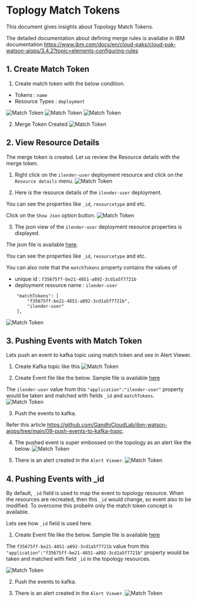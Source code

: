 # Toplogy Match Tokens

This document gives insights about Topology Match Tokens.

The detailed documentation about defining merge rules is availabe in IBM documentation https://www.ibm.com/docs/en/cloud-paks/cloud-pak-watson-aiops/3.4.2?topic=elements-configuring-rules

## 1. Create Match Token

1. Create match token with the below condition. 
- Tokens : `name`
- Resource Types         : `deployment`

![Match Token](./images/001-match-token.png)
![Match Token](./images/002-match-token.png)
![Match Token](./images/003-match-token.png)

2. Merge Token Created
![Match Token](./images/004-match-token.png)

## 2. View Resource Details

The merge token is created. Let us review the Resource details with the merge token.

1. Right click on the `ilender-user` deployment resource and click on the `Resource details` menu.
![Match Token](./images/005-resource-details-menu.png)

2. Here is the resource details of the `ilender-user` deployment. 

 You can see the properties like `_id`, `resourcetype` and etc.

Click on the `Show Json` option button.
![Match Token](./images/006-resource-details.png)

3. The json view of the `ilender-user` deployment resource properties is displayed. 

The json file is available [here](./files/resource-properties-in-json.json).

You can see the properties like `_id`, `resourcetype` and etc.

You can also note that the `matchTokens` property contains the values of 
 - unique id : `f35675ff-be21-4851-a892-3cd1a5f7721b`
 - deployment resource name : `ilender-user`

```
    "matchTokens": [
        "f35675ff-be21-4851-a892-3cd1a5f7721b",
        "ilender-user"
    ],
```

![Match Token](./images/007-json-view.png)


## 3. Pushing Events with Match Token

Lets push an event to kafka topic using match token and see in Alert Viewer. 

1. Create Kafka topic like this
![Match Token](./images/008-kafka.png)

2. Create Event file like the below.  Sample file is available [here](./files/event-with-match-token.json)

The `ilender-user` value from this ` "application":"ilender-user" ` property would be taken and matched with fields `_id` and `matchTokens`.
![Match Token](./images/009-event-with-token.png)

3. Push the events to kafka. 

Refer this article https://github.com/GandhiCloudLab/ibm-watson-aiops/tree/main/09-push-events-to-kafka-topic.

4. The pushed event is super embossed on the topology as an alert like the below.
![Match Token](./images/010-alert-in-topology.png)

5. There is an alert created in the `Alert Viewer`.
![Match Token](./images/010-alert-with-token.png)


## 4. Pushing Events with _id

By default, `_id` field is used to map the event to topology resource. When the resources are recreated, then this `_id` would change, so event also to be modified. To overcome this probelm only the match token concept is available.

Lets see how `_id` field is used here.

1. Create Event file like the below. Sample file is available [here](./files/event-with-id.json)

The `f35675ff-be21-4851-a892-3cd1a5f7721b` value from this ` "application":"f35675ff-be21-4851-a892-3cd1a5f7721b" ` property would be taken and matched with field `_id` in the topology resources.

![Match Token](./images/011-event-with-id.png)

2. Push the events to kafka. 

3. There is an alert created in the `Alert Viewer`.
![Match Token](./images/012-alert-with-id.png)

